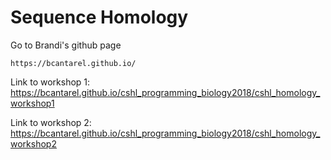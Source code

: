 # Sequence Homology 

Go to Brandi's github page
```
https://bcantarel.github.io/
```

Link to workshop 1:
https://bcantarel.github.io/cshl_programming_biology2018/cshl_homology_workshop1

Link to workshop 2:
https://bcantarel.github.io/cshl_programming_biology2018/cshl_homology_workshop2
